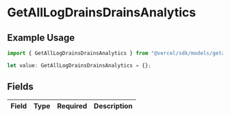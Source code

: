 # GetAllLogDrainsDrainsAnalytics

## Example Usage

```typescript
import { GetAllLogDrainsDrainsAnalytics } from "@vercel/sdk/models/getalllogdrainsop.js";

let value: GetAllLogDrainsDrainsAnalytics = {};
```

## Fields

| Field       | Type        | Required    | Description |
| ----------- | ----------- | ----------- | ----------- |